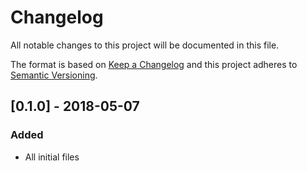 # Changelog

All notable changes to this project will be documented in this file.

The format is based on [Keep a Changelog](http://keepachangelog.com/en/1.0.0/)
and this project adheres to [Semantic Versioning](http://semver.org/spec/v2.0.0.html).

<!--
  The bumpr comment below is there to allow the bumpr project to automatically maintain this CHANGELOG, using PR
  descriptions. Please do not remove it, as this will break continuous integration.
-->

<!-- bumpr -->

## [0.1.0] - 2018-05-07
### Added
- All initial files
